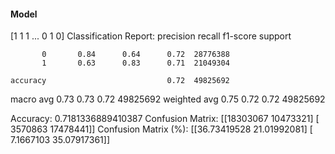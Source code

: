 #### Model
[1 1 1 ... 0 1 0]
Classification Report:
              precision    recall  f1-score   support

           0       0.84      0.64      0.72  28776388
           1       0.63      0.83      0.71  21049304

    accuracy                           0.72  49825692
   macro avg       0.73      0.73      0.72  49825692
weighted avg       0.75      0.72      0.72  49825692

Accuracy: 0.7181336889410387
Confusion Matrix:
[[18303067 10473321]
 [ 3570863 17478441]]
Confusion Matrix (%):
[[36.73419528 21.01992081]
 [ 7.1667103  35.07917361]]
